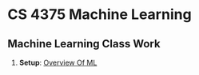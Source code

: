 # CS 4375 Machine Learning
## Machine Learning Class Work

1. **Setup**: [Overview Of ML](https://github.com/yanshiyou123/Machine-Learning/blob/main/Overview%20of%20ML.pdf)
